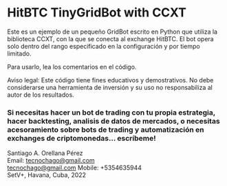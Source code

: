 
<H1>HitBTC TinyGridBot with CCXT</H1>

Este es un ejemplo de un pequeño GridBot escrito en Python que utiliza la biblioteca CCXT, con la que se conecta al exchange HitBTC. El bot opera solo dentro del rango especificado en la configuración y por tiempo limitado.

Para usarlo, lea los comentarios en el código.

Aviso legal: Este código tiene fines educativos y demostrativos. No debe considerarse una herramienta de inversión y su uso no responsabiliza al autor de los resultados.

<H3>Si necesitas hacer un bot de trading con tu propia estrategia, hacer backtesting, analisis de datos de mercados, o necesitas acesoramiento sobre bots de trading y automatización en exchanges de criptomonedas... escríbeme!</H3>

Santiago A. Orellana Pérez <br>
Email: tecnochago@gmail.com <br>
<a href="mailto:tecnochago@gmail.com?Subject=Quiero%20un%20bot%20de%20trading">tecnochago@gmail.com</a>
Mobile: +5354635944 <br>
SetV+, Havana, Cuba, 2022
